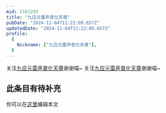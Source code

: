 ```yaml
---
mid: 2161293
title: "九应元雷声普化天尊"
pubDate: "2024-11-04T11:22:09.657Z"
updatedDate: "2024-11-04T11:22:09.657Z"
profile:
  {
    Nickname: ["九应元雷声普化天尊"],
  }
---
```


关注[九应元雷声普化天尊](https://space.bilibili.com/2161293)谢谢喵~ 关注[九应元雷声普化天尊](https://space.bilibili.com/2161293)谢谢喵~

## 此条目有待补充
你可以在[这里](https://github.com/Yuhanawa/VTuber.ICU-Content/edit/master/v/九应元雷声普化天尊/index.md)编辑本文
